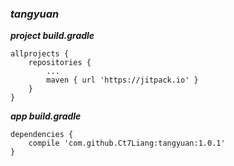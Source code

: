 ### ***tangyuan***

***project build.gradle***
```
allprojects {
    repositories {
    	...
    	maven { url 'https://jitpack.io' }
    }
}
```
***app* *build.gradle***
```
dependencies {
    compile 'com.github.Ct7Liang:tangyuan:1.0.1'
}
```
